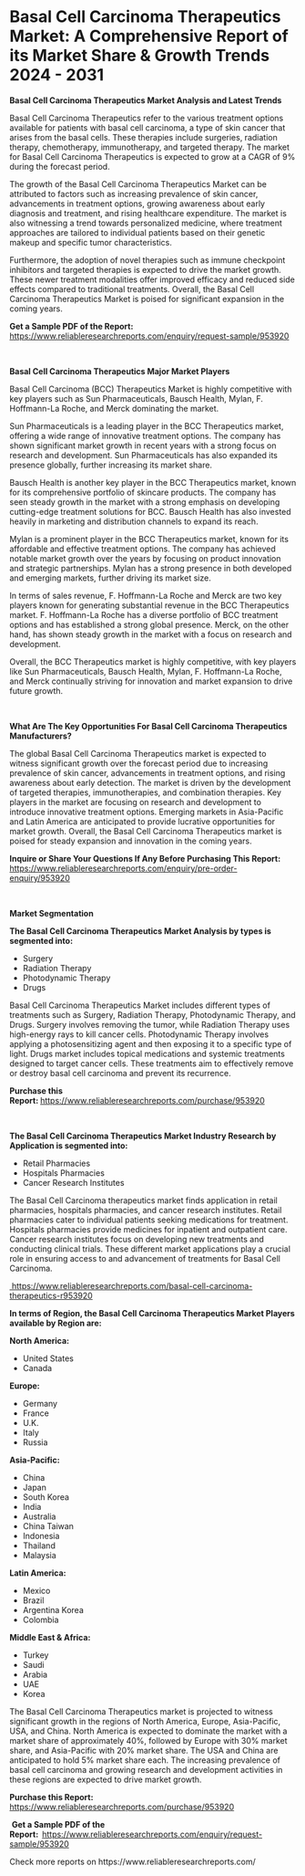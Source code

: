 <p><h1>Basal Cell Carcinoma Therapeutics Market: A Comprehensive Report of its Market Share & Growth Trends 2024 - 2031</h1></p><p><strong>Basal Cell Carcinoma Therapeutics Market Analysis and Latest Trends</strong></p>
<p><p>Basal Cell Carcinoma Therapeutics refer to the various treatment options available for patients with basal cell carcinoma, a type of skin cancer that arises from the basal cells. These therapies include surgeries, radiation therapy, chemotherapy, immunotherapy, and targeted therapy. The market for Basal Cell Carcinoma Therapeutics is expected to grow at a CAGR of 9% during the forecast period. </p><p>The growth of the Basal Cell Carcinoma Therapeutics Market can be attributed to factors such as increasing prevalence of skin cancer, advancements in treatment options, growing awareness about early diagnosis and treatment, and rising healthcare expenditure. The market is also witnessing a trend towards personalized medicine, where treatment approaches are tailored to individual patients based on their genetic makeup and specific tumor characteristics.</p><p>Furthermore, the adoption of novel therapies such as immune checkpoint inhibitors and targeted therapies is expected to drive the market growth. These newer treatment modalities offer improved efficacy and reduced side effects compared to traditional treatments. Overall, the Basal Cell Carcinoma Therapeutics Market is poised for significant expansion in the coming years.</p></p>
<p><strong>Get a Sample PDF of the Report:&nbsp;</strong> <a href="https://www.reliableresearchreports.com/enquiry/request-sample/953920">https://www.reliableresearchreports.com/enquiry/request-sample/953920</a></p>
<p>&nbsp;</p>
<p><strong>Basal Cell Carcinoma Therapeutics Major Market Players</strong></p>
<p><p>Basal Cell Carcinoma (BCC) Therapeutics Market is highly competitive with key players such as Sun Pharmaceuticals, Bausch Health, Mylan, F. Hoffmann-La Roche, and Merck dominating the market. </p><p>Sun Pharmaceuticals is a leading player in the BCC Therapeutics market, offering a wide range of innovative treatment options. The company has shown significant market growth in recent years with a strong focus on research and development. Sun Pharmaceuticals has also expanded its presence globally, further increasing its market share.</p><p>Bausch Health is another key player in the BCC Therapeutics market, known for its comprehensive portfolio of skincare products. The company has seen steady growth in the market with a strong emphasis on developing cutting-edge treatment solutions for BCC. Bausch Health has also invested heavily in marketing and distribution channels to expand its reach.</p><p>Mylan is a prominent player in the BCC Therapeutics market, known for its affordable and effective treatment options. The company has achieved notable market growth over the years by focusing on product innovation and strategic partnerships. Mylan has a strong presence in both developed and emerging markets, further driving its market size.</p><p>In terms of sales revenue, F. Hoffmann-La Roche and Merck are two key players known for generating substantial revenue in the BCC Therapeutics market. F. Hoffmann-La Roche has a diverse portfolio of BCC treatment options and has established a strong global presence. Merck, on the other hand, has shown steady growth in the market with a focus on research and development.</p><p>Overall, the BCC Therapeutics market is highly competitive, with key players like Sun Pharmaceuticals, Bausch Health, Mylan, F. Hoffmann-La Roche, and Merck continually striving for innovation and market expansion to drive future growth.</p></p>
<p>&nbsp;</p>
<p><strong>What Are The Key Opportunities For Basal Cell Carcinoma Therapeutics Manufacturers?</strong></p>
<p><p>The global Basal Cell Carcinoma Therapeutics market is expected to witness significant growth over the forecast period due to increasing prevalence of skin cancer, advancements in treatment options, and rising awareness about early detection. The market is driven by the development of targeted therapies, immunotherapies, and combination therapies. Key players in the market are focusing on research and development to introduce innovative treatment options. Emerging markets in Asia-Pacific and Latin America are anticipated to provide lucrative opportunities for market growth. Overall, the Basal Cell Carcinoma Therapeutics market is poised for steady expansion and innovation in the coming years.</p></p>
<p><strong>Inquire or Share Your Questions If Any Before Purchasing This Report:</strong> <a href="https://www.reliableresearchreports.com/enquiry/pre-order-enquiry/953920">https://www.reliableresearchreports.com/enquiry/pre-order-enquiry/953920</a></p>
<p>&nbsp;</p>
<p><strong>Market Segmentation</strong></p>
<p><strong>The Basal Cell Carcinoma Therapeutics Market Analysis by types is segmented into:</strong></p>
<p><ul><li>Surgery</li><li>Radiation Therapy</li><li>Photodynamic Therapy</li><li>Drugs</li></ul></p>
<p><p>Basal Cell Carcinoma Therapeutics Market includes different types of treatments such as Surgery, Radiation Therapy, Photodynamic Therapy, and Drugs. Surgery involves removing the tumor, while Radiation Therapy uses high-energy rays to kill cancer cells. Photodynamic Therapy involves applying a photosensitizing agent and then exposing it to a specific type of light. Drugs market includes topical medications and systemic treatments designed to target cancer cells. These treatments aim to effectively remove or destroy basal cell carcinoma and prevent its recurrence.</p></p>
<p><strong>Purchase this Report:&nbsp;</strong><a href="https://www.reliableresearchreports.com/purchase/953920">https://www.reliableresearchreports.com/purchase/953920</a></p>
<p>&nbsp;</p>
<p><strong>The Basal Cell Carcinoma Therapeutics Market Industry Research by Application is segmented into:</strong></p>
<p><ul><li>Retail Pharmacies</li><li>Hospitals Pharmacies</li><li>Cancer Research Institutes</li></ul></p>
<p><p>The Basal Cell Carcinoma therapeutics market finds application in retail pharmacies, hospitals pharmacies, and cancer research institutes. Retail pharmacies cater to individual patients seeking medications for treatment. Hospitals pharmacies provide medicines for inpatient and outpatient care. Cancer research institutes focus on developing new treatments and conducting clinical trials. These different market applications play a crucial role in ensuring access to and advancement of treatments for Basal Cell Carcinoma.</p></p>
<p><a href="https://www.reliableresearchreports.com/basal-cell-carcinoma-therapeutics-r953920">&nbsp;https://www.reliableresearchreports.com/basal-cell-carcinoma-therapeutics-r953920</a></p>
<p><strong>In terms of Region, the Basal Cell Carcinoma Therapeutics Market Players available by Region are:</strong></p>
<p>
    <p> <strong> North America: </strong>
        <ul>
            <li>United States</li>
            <li>Canada</li>
        </ul>
        </p> 
    <p> <strong> Europe: </strong>
        <ul>
            <li>Germany</li>
            <li>France</li>
            <li>U.K.</li>
            <li>Italy</li>
            <li>Russia</li>
        </ul>
        </p> 
    <p> <strong> Asia-Pacific: </strong>
        <ul>
            <li>China</li>
            <li>Japan</li>
            <li>South Korea</li>
            <li>India</li>
            <li>Australia</li>
            <li>China Taiwan</li>
            <li>Indonesia</li>
            <li>Thailand</li>
            <li>Malaysia</li>
        </ul>
        </p> 
    <p> <strong> Latin America: </strong>
        <ul>
            <li>Mexico</li>
            <li>Brazil</li>
            <li>Argentina Korea</li>
            <li>Colombia</li>
        </ul>
        </p> 
    <p> <strong> Middle East & Africa: </strong>
        <ul>
            <li>Turkey</li>
            <li>Saudi</li>
            <li>Arabia</li>
            <li>UAE</li>
            <li>Korea</li>
        </ul>
    </p>
    </p>
<p><p>The Basal Cell Carcinoma Therapeutics market is projected to witness significant growth in the regions of North America, Europe, Asia-Pacific, USA, and China. North America is expected to dominate the market with a market share of approximately 40%, followed by Europe with 30% market share, and Asia-Pacific with 20% market share. The USA and China are anticipated to hold 5% market share each. The increasing prevalence of basal cell carcinoma and growing research and development activities in these regions are expected to drive market growth.</p></p>
<p><strong>Purchase this Report: </strong><a href="https://www.reliableresearchreports.com/purchase/953920">https://www.reliableresearchreports.com/purchase/953920</a></p>
<p>&nbsp;<strong>Get a Sample PDF of the Report:&nbsp;&nbsp;</strong><a href="https://www.reliableresearchreports.com/enquiry/request-sample/953920">https://www.reliableresearchreports.com/enquiry/request-sample/953920</a></p>
<p><strong></strong></p>
<p>Check more reports on https://www.reliableresearchreports.com/</p>